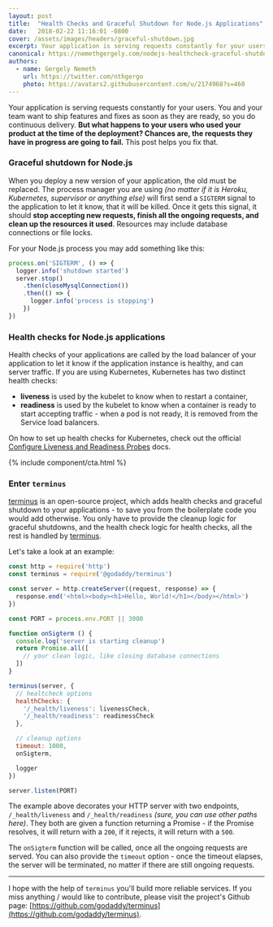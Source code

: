 ```yaml
---
layout: post
title:  "Health Checks and Graceful Shutdown for Node.js Applications"
date:   2018-02-22 11:16:01 -0800
cover: /assets/images/headers/graceful-shutdown.jpg
excerpt: Your application is serving requests constantly for your users. You and your team want to ship features and fixes as soon as they are ready, so you do continuous delivery. But what happens to your users who used your product at the time of the deployment? Chances are, the requests they have in progress are going to fail. This post helps you fix that.
canonical: https://nemethgergely.com/nodejs-healthcheck-graceful-shutdown
authors:
  - name: Gergely Nemeth
    url: https://twitter.com/nthgergo
    photo: https://avatars2.githubusercontent.com/u/2174968?s=460
---
```


<span class="text-drop-cap">Y</span>our application is serving requests constantly for your users. You and your team want to ship features and fixes as soon as they are ready, so you do continuous delivery. **But what happens to your users who used your product at the time of the deployment? Chances are, the requests they have in progress are going to fail.** This post helps you fix that.

### Graceful shutdown for Node.js

When you deploy a new version of your application, the old must be replaced. The process manager you are using *(no matter if it is Heroku, Kubernetes, supervisor or anything else)* will first send a `SIGTERM` signal to the application to let it know, that it will be killed. Once it gets this signal, it should **stop accepting new requests, finish all the ongoing requests, and clean up the resources it used**. Resources may include database connections or file locks.

For your Node.js process you may add something like this:

```javascript
process.on('SIGTERM', () => {
  logger.info('shutdown started')
  server.stop()
    .then(closeMysqlConnection())
    .then(() => {
      logger.info('process is stopping')
    })
})
```

### Health checks for Node.js applications

Health checks of your applications are called by the load balancer of your application to let it know if the application instance is healthy, and can server traffic. If you are using Kubernetes, Kubernetes has two distinct health checks:

* **liveness** is used by the kubelet to know when to restart a container,
* **readiness** is used by the kubelet to know when a container is ready to start accepting traffic - when a pod is not ready, it is removed from the Service load balancers.

On how to set up health checks for Kubernetes, check out the official [Configure Liveness and Readiness Probes](https://kubernetes.io/docs/tasks/configure-pod-container/configure-liveness-readiness-probes/) docs.

{% include component/cta.html %}

### Enter `terminus`

[terminus](https://github.com/godaddy/terminus) is an open-source project, which adds health checks and graceful shutdown to your applications - to save you from the boilerplate code you would add otherwise. You only have to provide the cleanup logic for graceful shutdowns, and the health check logic for health checks, all the rest is handled by [terminus](https://github.com/godaddy/terminus).

Let's take a look at an example:

```javascript
const http = require('http')
const terminus = require('@godaddy/terminus')

const server = http.createServer((request, response) => {
  response.end('<html><body><h1>Hello, World!</h1></body></html>')
})

const PORT = process.env.PORT || 3000

function onSigterm () {
  console.log('server is starting cleanup')
  return Promise.all([
    // your clean logic, like closing database connections
  ])
}

terminus(server, {
  // healtcheck options
  healthChecks: {
    '/_health/liveness': livenessCheck,
    '/_health/readiness': readinessCheck
  },

  // cleanup options
  timeout: 1000,
  onSigterm,

  logger
})

server.listen(PORT)
```

The example above decorates your HTTP server with two endpoints, `/_health/liveness` and `/_health/readiness` *(sure, you can use other paths here)*. They both are given a function returning a Promise - if the Promise resolves, it will return with a `200`, if it rejects, it will return with a `500`.

The `onSigterm` function will be called, once all the ongoing requests are served. You can also provide the `timeout` option - once the timeout elapses, the server will be terminated, no matter if there are still ongoing requests.

---

I hope with the help of `terminus` you'll build more reliable services. If you miss anything / would like to contribute, please visit the project's Github page: [https://github.com/godaddy/terminus](https://github.com/godaddy/terminus).
